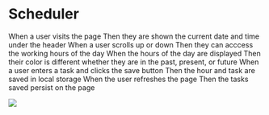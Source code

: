 # Scheduler

When a user visits the page
Then they are shown the current date and time under the header
When a user scrolls up or down 
Then they can acccess the working hours of the day
When the hours of the day are displayed 
Then their color is different whether they are in the past, present, or future
When a user enters a task and clicks the save button
Then the hour and task are saved in local storage
When the user refreshes the page
Then the tasks saved persist on the page

<img src="./assets/samplePage.jpg">

